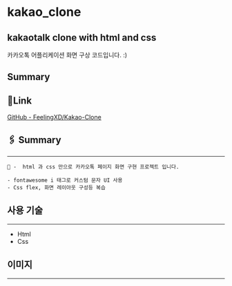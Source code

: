 # kakao_clone

## kakaotalk clone with html and css 
카카오톡 어플리케이션 화면 구상 코드입니다. :)

## Summary

## 🔗Link

[GitHub - FeelingXD/Kakao-Clone](https://github.com/FeelingXD/Kakao-Clone)

## 🖇️ Summary

---

```
🐳 -  html 과 css 만으로 카카오톡 페이지 화면 구현 프로젝트 입니다.

- fontawesome i 태그로 커스텀 문자 UI 사용
- Css flex, 화면 레이아웃 구성등 복습

```

## 사용 기술

---

- Html
- Css

## 이미지

---

